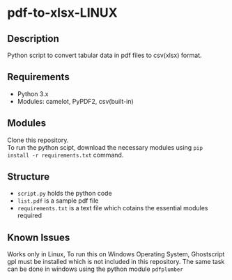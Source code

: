 # pdf-to-xlsx-LINUX

## Description
Python script to convert tabular data in pdf files to csv(xlsx) format.

## Requirements
- Python 3.x
- Modules: camelot, PyPDF2, csv(built-in)

## Modules
Clone this repository.\
To run the python scipt, download the necessary modules using `pip install -r requirements.txt` command.

## Structure
- `script.py` holds the python code
- `list.pdf` is a sample pdf file
- `requirements.txt` is a text file which cotains the essential modules required

## Known Issues
Works only in Linux, To run this on Windows Operating System, Ghostscript gpl must be installed which is not included in this repository.
The same task can be done in windows using the python module `pdfplumber` 
